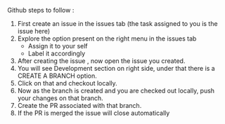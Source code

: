 Github steps to follow :

1. First create an issue in the issues tab (the task assigned to you is the issue here)
2. Explore the option present on the right menu in the issues tab
    - Assign it to your self
    - Label it accordingly
3. After creating the issue , now open the issue you created.
4. You will see Development section on right side, under that there is a CREATE A BRANCH option.
5. Click on that and checkout locally.
6. Now as the branch is created and you are checked out locally, push your changes on that branch.
7. Create the PR associated with that branch.
8. If the PR is merged the issue will close automatically